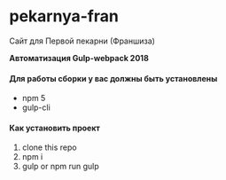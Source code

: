 # pekarnya-fran
Сайт для Первой пекарни (Франшиза)


**Автоматизация Gulp-webpack 2018**

#### Для работы сборки у вас должны быть установлены
* npm 5
* gulp-cli

#### Как установить проект
1. clone this repo
2. npm i
3. gulp or npm run gulp